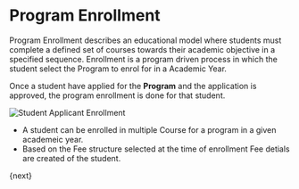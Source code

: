 # Program Enrollment

Program Enrollment describes an educational model where students must complete a  defined set of courses towards their academic objective in a specified sequence. Enrollment is a program driven process in which the student select the Program to enrol for in a Academic Year. 

Once a student have applied for the **Program** and the application is approved, the program enrollment is done for that student. 

<img class="screenshot" alt="Student Applicant Enrollment" src="/docs/assets/img/schools/admission/program-enrollment.gif">

- A student can be enrolled in multiple Course for a program in a given academeic year. 
- Based on the Fee structure selected at the time of enrollment Fee detials are created of the student.

{next}
